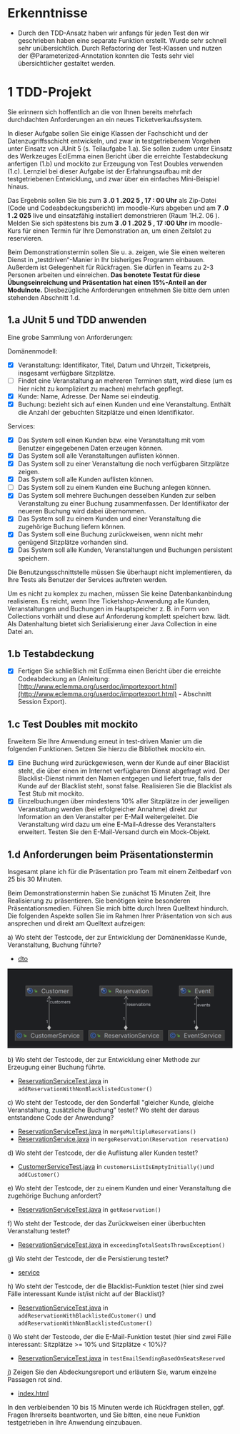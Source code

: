 # Erkenntnisse
- Durch den TDD-Ansatz haben wir anfangs für jeden Test den wir geschrieben haben eine separate Funktion erstellt. Wurde sehr schnell sehr unübersichtlich. Durch Refactoring der Test-Klassen und nutzen der @Parameterized-Annotation konnten die Tests sehr viel übersichtlicher gestaltet werden.

# 1 TDD-Projekt

Sie erinnern sich hoffentlich an die von Ihnen bereits mehrfach durchdachten Anforderungen
an ein neues Ticketverkaufssystem.

In dieser Aufgabe sollen Sie einige Klassen der Fachschicht und der Datenzugriffsschicht
entwickeln, und zwar in testgetriebenem Vorgehen unter Einsatz von JUnit 5 (s. Teilaufgabe
1.a). Sie sollen zudem unter Einsatz des Werkzeuges EclEmma einen Bericht über die
erreichte Testabdeckung anfertigen (1.b) und mockito zur Erzeugung von Test Doubles
verwenden (1.c). Lernziel bei dieser Aufgabe ist der Erfahrungsaufbau mit der testgetriebenen
Entwicklung, und zwar über ein einfaches Mini-Beispiel hinaus.

Das Ergebnis sollen Sie bis zum **3 .0 1 .202 5 , 17 : 00 Uhr** als Zip-Datei (Code und
Codeabdeckungsbericht) im moodle-Kurs abgeben und am **7 .0 1 .2 025** live und einsatzfähig
installiert demonstrieren (Raum 1H.2. 06 ). Melden Sie sich spätestens bis zum **3 .0 1 .202 5 ,
17 :00 Uhr** im moodle-Kurs für einen Termin für Ihre Demonstration an, um einen Zeitslot zu
reservieren.

Beim Demonstrationstermin sollen Sie u. a. zeigen, wie Sie einen weiteren Dienst in
„testdriven“-Manier in Ihr bisheriges Programm einbauen. Außerdem ist Gelegenheit für
Rückfragen. Sie dürfen in Teams zu 2-3 Personen arbeiten und einreichen. **Das benotete
Testat für diese Übungseinreichung und Präsentation hat einen 15%-Anteil an der
Modulnote.** Diesbezügliche Anforderungen entnehmen Sie bitte dem unten stehenden
Abschnitt 1.d.

## 1.a JUnit 5 und TDD anwenden

Eine grobe Sammlung von Anforderungen:

Domänenmodell:

- [x] Veranstaltung: Identifikator, Titel, Datum und Uhrzeit, Ticketpreis, insgesamt
  verfügbare Sitzplätze.
- [ ] Findet eine Veranstaltung an mehreren Terminen statt, wird diese (um es hier nicht
  zu kompliziert zu machen) mehrfach gepflegt.
- [x] Kunde: Name, Adresse. Der Name sei eindeutig.
- [x] Buchung: bezieht sich auf einen Kunden und eine Veranstaltung. Enthält die Anzahl
  der gebuchten Sitzplätze und einen Identifikator.

Services:

- [x] Das System soll einen Kunden bzw. eine Veranstaltung mit vom Benutzer
  eingegebenen Daten erzeugen können.
- [x] Das System soll alle Veranstaltungen auflisten können.
- [x] Das System soll zu einer Veranstaltung die noch verfügbaren Sitzplätze zeigen.
- [x] Das System soll alle Kunden auflisten können.
- [ ] Das System soll zu einem Kunden eine Buchung anlegen können. 
- [x] Das System soll mehrere Buchungen desselben Kunden zur selben Veranstaltung
  zu einer Buchung zusammenfassen. Der Identifikator der neueren Buchung wird
  dabei übernommen.
- [x] Das System soll zu einem Kunden und einer Veranstaltung die zugehörige Buchung
  liefern können.
- [x] Das System soll eine Buchung zurückweisen, wenn nicht mehr genügend Sitzplätze
  vorhanden sind.
- [x] Das System soll alle Kunden, Veranstaltungen und Buchungen persistent speichern.

Die Benutzungsschnittstelle müssen Sie überhaupt nicht implementieren, da Ihre Tests als
Benutzer der Services auftreten werden.

Um es nicht zu komplex zu machen, müssen Sie keine Datenbankanbindung realisieren. Es
reicht, wenn Ihre Ticketshop-Anwendung alle Kunden, Veranstaltungen und Buchungen im
Hauptspeicher z. B. in Form von Collections vorhält und diese auf Anforderung komplett
speichert bzw. lädt. Als Datenhaltung bietet sich Serialisierung einer Java Collection in eine
Datei an.

## 1.b Testabdeckung

- [x] Fertigen Sie schließlich mit EclEmma einen Bericht über die erreichte Codeabdeckung an
(Anleitung: [http://www.eclemma.org/userdoc/importexport.html](http://www.eclemma.org/userdoc/importexport.html) -
Abschnitt Session Export).

## 1.c Test Doubles mit mockito

Erweitern Sie Ihre Anwendung erneut in test-driven Manier um die folgenden Funktionen.
Setzen Sie hierzu die Bibliothek mockito ein.

- [x] Eine Buchung wird zurückgewiesen, wenn der Kunde auf einer Blacklist steht, die über
  einen im Internet verfügbaren Dienst abgefragt wird. Der Blacklist-Dienst nimmt den
  Namen entgegen und liefert true, falls der Kunde auf der Blacklist steht, sonst false.
  Realisieren Sie die Blacklist als Test Stub mit mockito.
- [x] Einzelbuchungen über mindestens 10% aller Sitzplätze in der jeweiligen Veranstaltung werden (bei erfolgreicher Annahme) direkt zur Information an den Veranstalter per E-Mail weitergeleitet. Die Veranstaltung wird dazu um eine E-Mail-Adresse des Veranstalters erweitert. Testen Sie den E-Mail-Versand durch ein Mock-Objekt.

## 1.d Anforderungen beim Präsentationstermin

Insgesamt plane ich für die Präsentation pro Team mit einem Zeitbedarf von 25 bis 30
Minuten.

Beim Demonstrationstermin haben Sie zunächst 15 Minuten Zeit, Ihre Realisierung zu
präsentieren. Sie benötigen keine besonderen Präsentationsmedien. Führen Sie mich bitte
durch Ihren Quelltext hindurch. Die folgenden Aspekte sollen Sie im Rahmen Ihrer
Präsentation von sich aus ansprechen und direkt am Quelltext aufzeigen:

a) Wo steht der Testcode, der zur Entwicklung der Domänenklasse Kunde, Veranstaltung, Buchung führte?
  - [dto](src/test/java/de/hsh/dto)

![diagram.png](diagram.png)

b) Wo steht der Testcode, der zur Entwicklung einer Methode zur Erzeugung einer Buchung führte.
  - [ReservationServiceTest.java](src/test/java/de/hsh/service/ReservationServiceTest.java) in `addReservationWithNonBlacklistedCustomer()`

c) Wo steht der Testcode, der den Sonderfall "gleicher Kunde, gleiche Veranstaltung,
zusätzliche Buchung" testet? Wo steht der daraus entstandene Code der Anwendung?
  - [ReservationServiceTest.java](src/test/java/de/hsh/service/ReservationServiceTest.java) in `mergeMultipleReservations()`
  - [ReservationService.java](src/main/java/de/hsh/service/ReservationService.java) in `mergeReservation(Reservation reservation)`

d) Wo steht der Testcode, der die Auflistung aller Kunden testet?
  - [CustomerServiceTest.java](src/test/java/de/hsh/service/CustomerServiceTest.java) in `customersListIsEmptyInitially()`und `addCustomer()`

e) Wo steht der Testcode, der zu einem Kunden und einer Veranstaltung die zugehörige Buchung anfordert?
  - [ReservationServiceTest.java](src/test/java/de/hsh/service/ReservationServiceTest.java) in `getReservation()`

f) Wo steht der Testcode, der das Zurückweisen einer überbuchten Veranstaltung testet?
  - [ReservationServiceTest.java](src/test/java/de/hsh/service/ReservationServiceTest.java) in `exceedingTotalSeatsThrowsException()`

g) Wo steht der Testcode, der die Persistierung testet?
  - [service](src/test/java/de/hsh/service)

h) Wo steht der Testcode, der die Blacklist-Funktion testet (hier sind zwei Fälle interessant Kunde ist/ist nicht auf der Blacklist)?
  - [ReservationServiceTest.java](src/test/java/de/hsh/service/ReservationServiceTest.java) in `addReservationWithBlacklistedCustomer()` und `addReservationWithNonBlacklistedCustomer()`

i) Wo steht der Testcode, der die E-Mail-Funktion testet (hier sind zwei Fälle interessant:
Sitzplätze >= 10% und Sitzplätze < 10%)?
  - [ReservationServiceTest.java](src/test/java/de/hsh/service/ReservationServiceTest.java) in `testEmailSendingBasedOnSeatsReserved`

j) Zeigen Sie den Abdeckungsreport und erläutern Sie, warum einzelne Passagen rot sind.
  - [index.html](target/site/jacoco/index.html)


In den verbleibenden 10 bis 15 Minuten werde ich Rückfragen stellen, ggf. Fragen Ihrerseits
beantworten, und Sie bitten, eine neue Funktion testgetrieben in Ihre Anwendung einzubauen.